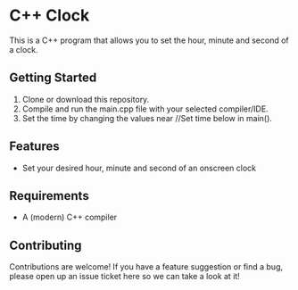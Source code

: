 # C++ Clock

This is a C++ program that allows you to set the hour, minute and second of a clock.

## Getting Started
1. Clone or download this repository. 
2. Compile and run the main.cpp file with your selected compiler/IDE. 
3. Set the time by changing the values near //Set time below in main(). 
  


## Features 
- Set your desired hour, minute and second of an onscreen clock  

  
## Requirements 
- A (modern) C++ compiler

  
## Contributing 
Contributions are welcome! If you have a feature suggestion or find a bug, please open up an issue ticket here so we can take a look at it!

